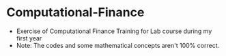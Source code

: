 # Computational-Finance
- Exercise of Computational Finance Training for Lab course during my first year
- Note: The codes and some mathematical concepts aren't 100% correct.
